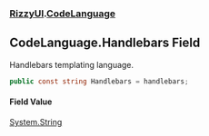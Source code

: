 ### [RizzyUI](RizzyUI 'RizzyUI').[CodeLanguage](RizzyUI.CodeLanguage 'RizzyUI.CodeLanguage')

## CodeLanguage.Handlebars Field

Handlebars templating language.

```csharp
public const string Handlebars = handlebars;
```

#### Field Value
[System.String](https://docs.microsoft.com/en-us/dotnet/api/System.String 'System.String')